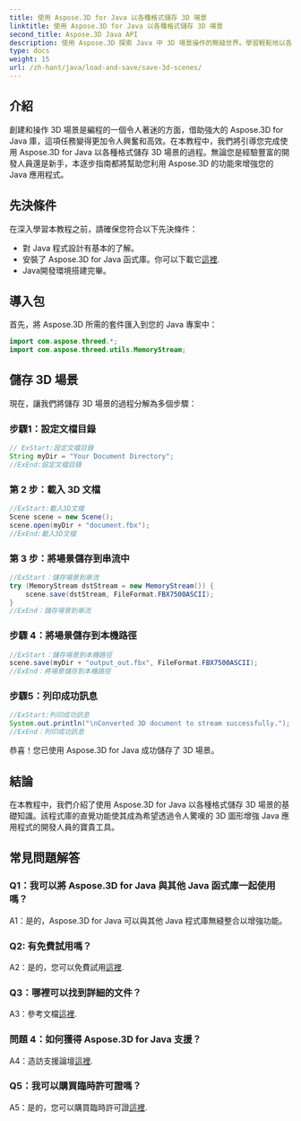 ```yaml
---
title: 使用 Aspose.3D for Java 以各種格式儲存 3D 場景
linktitle: 使用 Aspose.3D for Java 以各種格式儲存 3D 場景
second_title: Aspose.3D Java API
description: 使用 Aspose.3D 探索 Java 中 3D 場景操作的無縫世界。學習輕鬆地以各種格式儲存場景。
type: docs
weight: 15
url: /zh-hant/java/load-and-save/save-3d-scenes/
---
```

## 介紹

創建和操作 3D 場景是編程的一個令人著迷的方面，借助強大的 Aspose.3D for Java 庫，這項任務變得更加令人興奮和高效。在本教程中，我們將引導您完成使用 Aspose.3D for Java 以各種格式儲存 3D 場景的過程。無論您是經驗豐富的開發人員還是新手，本逐步指南都將幫助您利用 Aspose.3D 的功能來增強您的 Java 應用程式。

## 先決條件

在深入學習本教程之前，請確保您符合以下先決條件：

- 對 Java 程式設計有基本的了解。
- 安裝了 Aspose.3D for Java 函式庫。你可以下載它[這裡](https://releases.aspose.com/3d/java/).
- Java開發環境搭建完畢。

## 導入包

首先，將 Aspose.3D 所需的套件匯入到您的 Java 專案中：

```java
import com.aspose.threed.*;
import com.aspose.threed.utils.MemoryStream;

```

## 儲存 3D 場景

現在，讓我們將儲存 3D 場景的過程分解為多個步驟：

### 步驟1：設定文檔目錄

```java
// ExStart:設定文檔目錄
String myDir = "Your Document Directory";
//ExEnd:設定文檔目錄
```

### 第 2 步：載入 3D 文檔

```java
//ExStart:載入3D文檔
Scene scene = new Scene();
scene.open(myDir + "document.fbx");
//ExEnd:載入3D文檔
```

### 第 3 步：將場景儲存到串流中

```java
//ExStart：儲存場景到串流
try (MemoryStream dstStream = new MemoryStream()) {
    scene.save(dstStream, FileFormat.FBX7500ASCII);
}
//ExEnd：儲存場景到串流
```

### 步驟 4：將場景儲存到本機路徑

```java
//ExStart：儲存場景到本機路徑
scene.save(myDir + "output_out.fbx", FileFormat.FBX7500ASCII);
//ExEnd：將場景儲存到本機路徑
```

### 步驟5：列印成功訊息

```java
//ExStart:列印成功訊息
System.out.println("\nConverted 3D document to stream successfully.");
//ExEnd：列印成功訊息
```

恭喜！您已使用 Aspose.3D for Java 成功儲存了 3D 場景。

## 結論

在本教程中，我們介紹了使用 Aspose.3D for Java 以各種格式儲存 3D 場景的基礎知識。該程式庫的直覺功能使其成為希望透過令人驚嘆的 3D 圖形增強 Java 應用程式的開發人員的寶貴工具。

## 常見問題解答

### Q1：我可以將 Aspose.3D for Java 與其他 Java 函式庫一起使用嗎？

A1：是的，Aspose.3D for Java 可以與其他 Java 程式庫無縫整合以增強功能。

### Q2: 有免費試用嗎？

 A2：是的，您可以免費試用[這裡](https://releases.aspose.com/).

### Q3：哪裡可以找到詳細的文件？

A3：參考文檔[這裡](https://reference.aspose.com/3d/java/).

### 問題 4：如何獲得 Aspose.3D for Java 支援？

A4：造訪支援論壇[這裡](https://forum.aspose.com/c/3d/18).

### Q5：我可以購買臨時許可證嗎？

 A5：是的，您可以購買臨時許可證[這裡](https://purchase.aspose.com/temporary-license/).